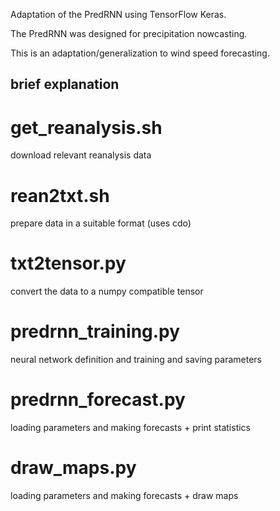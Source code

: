 
Adaptation of the PredRNN using TensorFlow Keras.

The PredRNN was designed for precipitation nowcasting.

This is an adaptation/generalization to wind speed forecasting.

## brief explanation

# get_reanalysis.sh

download relevant reanalysis data

# rean2txt.sh

prepare data in a suitable format (uses cdo)

# txt2tensor.py

convert the data to a numpy compatible tensor

# predrnn_training.py

neural network definition and training and saving parameters

# predrnn_forecast.py

loading parameters and making forecasts + print statistics

# draw_maps.py

loading parameters and making forecasts + draw maps

